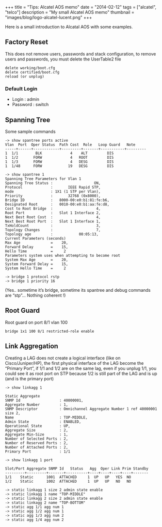 +++
title = "Tips: Alcatel AOS memo"
date = "2014-02-12"
tags = ["alcatel", "telco"]
description = "My small Alcatel AOS memo"
thumbnail = "images/blog/logo-alcatel-lucent.png"
+++

Here is a small introduction to Alcatal AOS with some examples.

<!--more-->

## Factory Reset

This does not remove users, passwords and stack configuration, to remove users and passwords, you must delete the UserTable2 file

```
delete working/boot.cfg
delete certified/boot.cfg
reload (or unplug)
```

### Default Login

 * Login : admin
 * Password : switch

## Spanning Tree

Some sample commands

```
-> show spantree ports active
Vlan  Port  Oper Status  Path Cost  Role   Loop Guard   Note
-----+------+------------+---------+-------+-----------+---------
1  1/1        BLK             4    ALT         DIS
1  1/2       FORW             4   ROOT         DIS
1  1/3       FORW             4   DESG         DIS
1  1/48      FORW            19   DESG         DIS

-> show spantree 1
Spanning Tree Parameters for Vlan 1
Spanning Tree Status :                   ON,
Protocol             :       IEEE Rapid STP,
mode                 : 1X1 (1 STP per Vlan),
Priority             :       32768 (0x8000),
Bridge ID            :   8000-00:e0:b1:81:fe:b6,
Designated Root      :   0010-00:e0:b1:aa:fe:d8,
Cost to Root Bridge  :                    4,
Root Port            :   Slot 1 Interface 2,
Next Best Root Cost  :                    4,
Next Best Root Port  :   Slot 1 Interface 1,
TxHoldCount          :                    3,
Topology Changes     :                    7,
Topology age         :            00:05:13,
Current Parameters (seconds)
Max Age              =    20,
Forward Delay        =    15,
Hello Time           =     2
Parameters system uses when attempting to become root
System Max Age       =    20,
System Forward Delay =    15,
System Hello Time    =     2

-> bridge 1 protocol rstp
-> bridge 1 priority 16
```

(Yes.. sometime it’s bridge, sometime its spantree and debug commands are “stp”… Nothing coherent !)

## Root Guard

Root guard on port 8/1 vlan 100

```
bridge 1x1 100 8/1 restricted-role enable
```

## Link Aggregation

Creating a LAG does not create a logical interface (like on Cisco/Juniper/HP), the first physical interface of the LAG become the “Primary Port”, if 1/1 and 1/2 are on the same lag, even if you unplug 1/1, you could see it as root port on STP because 1/2 is still part of the LAG and is up (and is the primary port)

```
-> show linkagg 1

Static Aggregate
SNMP Id                  : 40000001,
Aggregate Number         : 1,
SNMP Descriptor          : Omnichannel Aggregate Number 1 ref 40000001 size 2,
Name                     : TOP-MIDDLE,
Admin State              : ENABLED,
Operational State        : UP,
Aggregate Size           : 2,
Aggregate Min-Size       : 1,
Number of Selected Ports : 2,
Number of Reserved Ports : 2,
Number of Attached Ports : 2,
Primary Port             : 1/1

-> show linkagg 1 port

Slot/Port Aggregate SNMP Id   Status   Agg  Oper Link Prim Standby
---------+---------+-------+----------+----+----+----+----+-------
1/1    Static      1001  ATTACHED     1  UP   UP   YES  NO
1/2    Static      1002  ATTACHED     1  UP   UP   NO   NO

-> static linkagg 1 size 2 admin state enable
-> static linkagg 1 name "TOP-MIDDLE"
-> static linkagg 2 size 2 admin state enable
-> static linkagg 2 name "TOP-BOTTOM"
-> static agg 1/1 agg num 1
-> static agg 1/2 agg num 1
-> static agg 1/3 agg num 2
-> static agg 1/4 agg num 2
```
